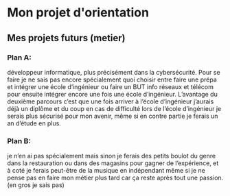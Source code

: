 # Mon projet d'orientation

## Mes projets futurs (metier) 

### Plan A:
 développeur informatique, plus précisément dans la cybersécurité. Pour se faire je ne sais pas encore spécialement quoi choisir entre faire une prépa et intégrer une école d’ingénieur ou faire un BUT info réseaux et télécom pour ensuite intégrer encore une fois une école d’ingénieur. 
L’avantage du deuxième parcours c’est que une fois arriver à l’école d’ingénieur j’aurais déjà un diplôme et du coup en cas de difficulté lors de l’école d’ingénieur je serais plus sécurisé pour mon avenir, même si en contre partie je ferais un an d’étude en plus.

### Plan B: 
je n’en ai pas spécialement mais sinon je ferais des petits boulot du genre dans la restauration ou dans des magasins pour gagner de l’expérience, et à coté je ferais peut-être de la musique en indépendant même si je ne pense pas en faire mon métier plus tard car ça reste après tout une passion. (en gros je sais pas)